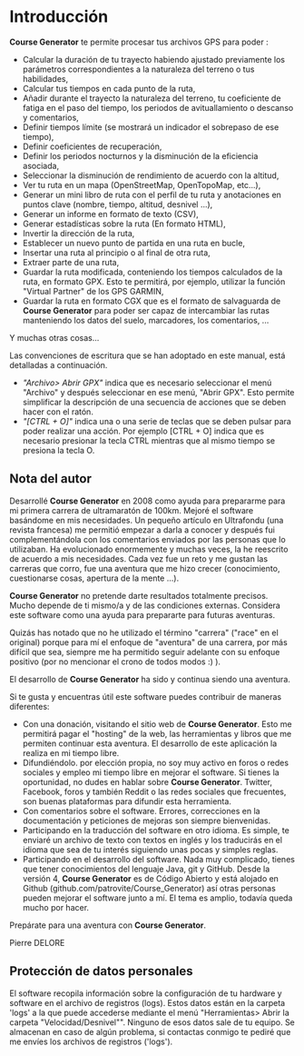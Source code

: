# Introducción

**Course Generator** te permite procesar tus archivos GPS para poder :

* Calcular la duración de tu trayecto habiendo ajustado previamente los parámetros correspondientes a la naturaleza del terreno o tus habilidades,
* Calcular tus tiempos en cada punto de la ruta,
* Añadir durante el trayecto la naturaleza del terreno, tu coeficiente de fatiga en el paso del tiempo, los periodos de avituallamiento o descanso y comentarios,
* Definir tiempos límite (se mostrará un indicador el sobrepaso de ese tiempo),
* Definir coeficientes de recuperación,
* Definir los periodos nocturnos y la disminución de la eficiencia asociada,
* Seleccionar la disminución de rendimiento de acuerdo con la altitud,
* Ver tu ruta en un mapa (OpenStreetMap, OpenTopoMap, etc...),
* Generar un mini libro de ruta con el perfil de tu ruta y anotaciones en puntos clave (nombre, tiempo, altitud, desnivel ...),
* Generar un informe en formato de texto (CSV),
* Generar estadísticas sobre la ruta (En formato HTML),
* Invertir la dirección de la ruta,
* Establecer un nuevo punto de partida en una ruta en bucle,
* Insertar una ruta al principio o al final de otra ruta,
* Extraer parte de una ruta,
* Guardar la ruta modificada, conteniendo los tiempos calculados de la ruta, en formato GPX. Esto te permitirá, por ejemplo, utilizar la función "Virtual Partner" de los GPS GARMIN,
* Guardar la ruta en formato CGX que es el formato de salvaguarda de **Course Generator** para poder ser capaz de intercambiar las rutas manteniendo los datos del suelo, marcadores, los comentarios, ...

Y muchas otras cosas...

Las convenciones de escritura que se han adoptado en este manual, está detalladas a continuación.

* *"Archivo> Abrir GPX"* indica que es necesario seleccionar el menú "Archivo" y después seleccionar en ese menú, "Abrir GPX". Esto permite simplificar la descripción de una secuencia de acciones que se deben hacer con el ratón.
* *"[CTRL + O]"* indica una o una serie de teclas que se deben pulsar para poder realizar una acción. Por ejemplo [CTRL + O] indica que es necesario presionar la tecla CTRL mientras que al mismo tiempo se presiona la tecla O.

## Nota del autor

Desarrollé  **Course Generator** en 2008 como ayuda para prepararme para mi primera carrera de ultramaratón de 100km. Mejoré el software basándome en mis necesidades. Un pequeño artículo en Ultrafondu (una revista francesa) me permitió empezar a darla a conocer y después fui complementándola con los comentarios enviados por las personas que lo utilizaban.
Ha evolucionado enormemente y muchas veces, la he reescrito de acuerdo a mis necesidades. Cada vez fue un reto y me gustan las carreras que corro, fue una aventura que me hizo crecer (conocimiento, cuestionarse cosas, apertura de la mente ...).

**Course Generator** no pretende darte resultados totalmente precisos. Mucho depende de ti mismo/a y de las condiciones externas. Considera este software como una ayuda para prepararte para futuras aventuras.

Quizás has notado que no he utilizado el término "carrera" ("race" en el original) porque para mí el enfoque de "aventura" de una carrera, por más difícil que sea, siempre me ha permitido seguir adelante con su enfoque positivo (por no mencionar el crono de todos modos :) ).

El desarrollo de **Course Generator**  ha sido y continua siendo una aventura.

Si te gusta y encuentras útil este software puedes contribuir de maneras diferentes:

* Con una donación, visitando el sitio web de **Course Generator**. Esto me permitirá pagar el "hosting" de la web, las herramientas y libros que me permiten continuar esta aventura. El desarrollo de este aplicación la realiza en mi tiempo libre.
* Difundiéndolo. por elección propia, no soy muy activo en foros o redes sociales y empleo mi tiempo libre en mejorar el software. Si tienes la oportunidad, no dudes en hablar sobre **Course Generator**. Twitter, Facebook, foros y también Reddit o las redes sociales que frecuentes, son buenas plataformas para difundir esta herramienta.
* Con comentarios sobre el software. Errores, correcciones en la documentación y peticiones de mejoras son siempre bienvenidas.
* Participando en la traducción del software en otro idioma. Es simple, te enviaré un archivo de texto con textos en inglés y los traducirás en el idioma que sea de tu interés siguiendo unas pocas y simples reglas.
* Participando en el desarrollo del software. Nada muy complicado, tienes que tener conocimientos del lenguaje Java, git y GitHub. Desde la versión 4, **Course Generator** es de Código Abierto y está alojado en Github (github.com/patrovite/Course_Generator) así otras personas pueden mejorar el software junto a mí. El tema es amplio, todavía queda mucho por hacer.

Prepárate para una aventura con **Course Generator**.

Pierre DELORE

## Protección de datos personales

El software recopila información sobre la configuración de tu hardware y software en el archivo de registros (logs). Estos datos están en la carpeta 'logs' a la que puede accederse mediante el menú "Herramientas> Abrir la carpeta "Velocidad/Desnivel"". Ninguno de esos datos sale de tu equipo. Se almacenan en caso de algún problema, si contactas conmigo te pediré que me envíes los archivos de registros ('logs').
